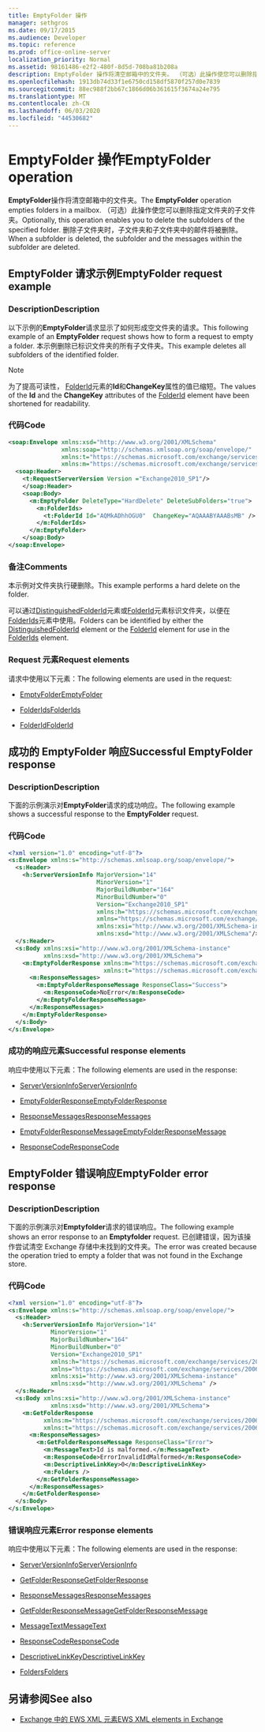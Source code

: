 ```yaml
---
title: EmptyFolder 操作
manager: sethgros
ms.date: 09/17/2015
ms.audience: Developer
ms.topic: reference
ms.prod: office-online-server
localization_priority: Normal
ms.assetid: 98161486-e2f2-480f-8d5d-708ba81b208a
description: EmptyFolder 操作将清空邮箱中的文件夹。 （可选）此操作使您可以删除指定文件夹的子文件夹。 删除子文件夹时，子文件夹和子文件夹中的邮件将被删除。
ms.openlocfilehash: 1913db74d33f1e6750cd158df5870f257d0e7839
ms.sourcegitcommit: 88ec988f2bb67c1866d06b361615f3674a24e795
ms.translationtype: MT
ms.contentlocale: zh-CN
ms.lasthandoff: 06/03/2020
ms.locfileid: "44530682"
---
```

# <a name="emptyfolder-operation"></a><span data-ttu-id="721f7-105">EmptyFolder 操作</span><span class="sxs-lookup"><span data-stu-id="721f7-105">EmptyFolder operation</span></span>

<span data-ttu-id="721f7-106">**EmptyFolder**操作将清空邮箱中的文件夹。</span><span class="sxs-lookup"><span data-stu-id="721f7-106">The **EmptyFolder** operation empties folders in a mailbox.</span></span> <span data-ttu-id="721f7-107">（可选）此操作使您可以删除指定文件夹的子文件夹。</span><span class="sxs-lookup"><span data-stu-id="721f7-107">Optionally, this operation enables you to delete the subfolders of the specified folder.</span></span> <span data-ttu-id="721f7-108">删除子文件夹时，子文件夹和子文件夹中的邮件将被删除。</span><span class="sxs-lookup"><span data-stu-id="721f7-108">When a subfolder is deleted, the subfolder and the messages within the subfolder are deleted.</span></span> 
  
## <a name="emptyfolder-request-example"></a><span data-ttu-id="721f7-109">EmptyFolder 请求示例</span><span class="sxs-lookup"><span data-stu-id="721f7-109">EmptyFolder request example</span></span>

### <a name="description"></a><span data-ttu-id="721f7-110">Description</span><span class="sxs-lookup"><span data-stu-id="721f7-110">Description</span></span>

<span data-ttu-id="721f7-111">以下示例的**EmptyFolder**请求显示了如何形成空文件夹的请求。</span><span class="sxs-lookup"><span data-stu-id="721f7-111">This following example of an **EmptyFolder** request shows how to form a request to empty a folder.</span></span> <span data-ttu-id="721f7-112">本示例删除已标识文件夹的所有子文件夹。</span><span class="sxs-lookup"><span data-stu-id="721f7-112">This example deletes all subfolders of the identified folder.</span></span> 
  
> [!NOTE]
> <span data-ttu-id="721f7-113">为了提高可读性， [FolderId](folderid.md)元素的**Id**和**ChangeKey**属性的值已缩短。</span><span class="sxs-lookup"><span data-stu-id="721f7-113">The values of the **Id** and the **ChangeKey** attributes of the [FolderId](folderid.md) element have been shortened for readability.</span></span> 
  
### <a name="code"></a><span data-ttu-id="721f7-114">代码</span><span class="sxs-lookup"><span data-stu-id="721f7-114">Code</span></span>

```XML
<soap:Envelope xmlns:xsd="http://www.w3.org/2001/XMLSchema"
               xmlns:soap="http://schemas.xmlsoap.org/soap/envelope/"
               xmlns:t="https://schemas.microsoft.com/exchange/services/2006/types"
               xmlns:m="https://schemas.microsoft.com/exchange/services/2006/messages">
  <soap:Header>
    <t:RequestServerVersion Version ="Exchange2010_SP1"/>
    </soap:Header>
    <soap:Body>
      <m:EmptyFolder DeleteType="HardDelete" DeleteSubFolders="true">
        <m:FolderIds>
          <t:FolderId Id="AQMkADhhOGU0"  ChangeKey="AQAAABYAAABsMB" />
        </m:FolderIds>
      </m:EmptyFolder>
    </soap:Body>
</soap:Envelope>

```

### <a name="comments"></a><span data-ttu-id="721f7-115">备注</span><span class="sxs-lookup"><span data-stu-id="721f7-115">Comments</span></span>

<span data-ttu-id="721f7-116">本示例对文件夹执行硬删除。</span><span class="sxs-lookup"><span data-stu-id="721f7-116">This example performs a hard delete on the folder.</span></span>
  
<span data-ttu-id="721f7-117">可以通过[DistinguishedFolderId](distinguishedfolderid.md)元素或[FolderId](folderid.md)元素标识文件夹，以便在[FolderIds](folderids.md)元素中使用。</span><span class="sxs-lookup"><span data-stu-id="721f7-117">Folders can be identified by either the [DistinguishedFolderId](distinguishedfolderid.md) element or the [FolderId](folderid.md) element for use in the [FolderIds](folderids.md) element.</span></span> 
  
### <a name="request-elements"></a><span data-ttu-id="721f7-118">Request 元素</span><span class="sxs-lookup"><span data-stu-id="721f7-118">Request elements</span></span>

<span data-ttu-id="721f7-119">请求中使用以下元素：</span><span class="sxs-lookup"><span data-stu-id="721f7-119">The following elements are used in the request:</span></span>
  
- [<span data-ttu-id="721f7-120">EmptyFolder</span><span class="sxs-lookup"><span data-stu-id="721f7-120">EmptyFolder</span></span>](emptyfolder.md)
    
- [<span data-ttu-id="721f7-121">FolderIds</span><span class="sxs-lookup"><span data-stu-id="721f7-121">FolderIds</span></span>](folderids.md)
    
- [<span data-ttu-id="721f7-122">FolderId</span><span class="sxs-lookup"><span data-stu-id="721f7-122">FolderId</span></span>](folderid.md)
    
## <a name="successful-emptyfolder-response"></a><span data-ttu-id="721f7-123">成功的 EmptyFolder 响应</span><span class="sxs-lookup"><span data-stu-id="721f7-123">Successful EmptyFolder response</span></span>

### <a name="description"></a><span data-ttu-id="721f7-124">Description</span><span class="sxs-lookup"><span data-stu-id="721f7-124">Description</span></span>

<span data-ttu-id="721f7-125">下面的示例演示对**EmptyFolder**请求的成功响应。</span><span class="sxs-lookup"><span data-stu-id="721f7-125">The following example shows a successful response to the **EmptyFolder** request.</span></span> 
  
### <a name="code"></a><span data-ttu-id="721f7-126">代码</span><span class="sxs-lookup"><span data-stu-id="721f7-126">Code</span></span>

```XML
<?xml version="1.0" encoding="utf-8"?>
<s:Envelope xmlns:s="http://schemas.xmlsoap.org/soap/envelope/">
  <s:Header>
    <h:ServerVersionInfo MajorVersion="14" 
                         MinorVersion="1" 
                         MajorBuildNumber="164" 
                         MinorBuildNumber="0" 
                         Version="Exchange2010_SP1"
                         xmlns:h="https://schemas.microsoft.com/exchange/services/2006/types"
                         xmlns="https://schemas.microsoft.com/exchange/services/2006/types"
                         xmlns:xsi="http://www.w3.org/2001/XMLSchema-instance"
                         xmlns:xsd="http://www.w3.org/2001/XMLSchema"/>
  </s:Header>
  <s:Body xmlns:xsi="http://www.w3.org/2001/XMLSchema-instance"
          xmlns:xsd="http://www.w3.org/2001/XMLSchema">
    <m:EmptyFolderResponse xmlns:m="https://schemas.microsoft.com/exchange/services/2006/messages"
                           xmlns:t="https://schemas.microsoft.com/exchange/services/2006/types">
      <m:ResponseMessages>
        <m:EmptyFolderResponseMessage ResponseClass="Success">
          <m:ResponseCode>NoError</m:ResponseCode>
        </m:EmptyFolderResponseMessage>
      </m:ResponseMessages>
    </m:EmptyFolderResponse>
  </s:Body>
</s:Envelope>

```

### <a name="successful-response-elements"></a><span data-ttu-id="721f7-127">成功的响应元素</span><span class="sxs-lookup"><span data-stu-id="721f7-127">Successful response elements</span></span>

<span data-ttu-id="721f7-128">响应中使用以下元素：</span><span class="sxs-lookup"><span data-stu-id="721f7-128">The following elements are used in the response:</span></span>
  
- [<span data-ttu-id="721f7-129">ServerVersionInfo</span><span class="sxs-lookup"><span data-stu-id="721f7-129">ServerVersionInfo</span></span>](serverversioninfo.md)
    
- [<span data-ttu-id="721f7-130">EmptyFolderResponse</span><span class="sxs-lookup"><span data-stu-id="721f7-130">EmptyFolderResponse</span></span>](emptyfolderresponse.md)
    
- [<span data-ttu-id="721f7-131">ResponseMessages</span><span class="sxs-lookup"><span data-stu-id="721f7-131">ResponseMessages</span></span>](responsemessages.md)
    
- [<span data-ttu-id="721f7-132">EmptyFolderResponseMessage</span><span class="sxs-lookup"><span data-stu-id="721f7-132">EmptyFolderResponseMessage</span></span>](emptyfolderresponsemessage.md)
    
- [<span data-ttu-id="721f7-133">ResponseCode</span><span class="sxs-lookup"><span data-stu-id="721f7-133">ResponseCode</span></span>](responsecode.md)
    
## <a name="emptyfolder-error-response"></a><span data-ttu-id="721f7-134">EmptyFolder 错误响应</span><span class="sxs-lookup"><span data-stu-id="721f7-134">EmptyFolder error response</span></span>

### <a name="description"></a><span data-ttu-id="721f7-135">Description</span><span class="sxs-lookup"><span data-stu-id="721f7-135">Description</span></span>

<span data-ttu-id="721f7-136">下面的示例演示对**Emptyfolder**请求的错误响应。</span><span class="sxs-lookup"><span data-stu-id="721f7-136">The following example shows an error response to an **Emptyfolder** request.</span></span> <span data-ttu-id="721f7-137">已创建错误，因为该操作尝试清空 Exchange 存储中未找到的文件夹。</span><span class="sxs-lookup"><span data-stu-id="721f7-137">The error was created because the operation tried to empty a folder that was not found in the Exchange store.</span></span> 
  
### <a name="code"></a><span data-ttu-id="721f7-138">代码</span><span class="sxs-lookup"><span data-stu-id="721f7-138">Code</span></span>

```XML
<?xml version="1.0" encoding="utf-8"?>
<s:Envelope xmlns:s="http://schemas.xmlsoap.org/soap/envelope/">
  <s:Header>
    <h:ServerVersionInfo MajorVersion="14" 
            MinorVersion="1" 
            MajorBuildNumber="164" 
            MinorBuildNumber="0" 
            Version="Exchange2010_SP1" 
            xmlns:h="https://schemas.microsoft.com/exchange/services/2006/types" 
            xmlns="https://schemas.microsoft.com/exchange/services/2006/types" 
            xmlns:xsi="http://www.w3.org/2001/XMLSchema-instance" 
            xmlns:xsd="http://www.w3.org/2001/XMLSchema" />
  </s:Header>
  <s:Body xmlns:xsi="http://www.w3.org/2001/XMLSchema-instance" 
            xmlns:xsd="http://www.w3.org/2001/XMLSchema">
    <m:GetFolderResponse 
          xmlns:m="https://schemas.microsoft.com/exchange/services/2006/messages" 
          xmlns:t="https://schemas.microsoft.com/exchange/services/2006/types">
      <m:ResponseMessages>
        <m:GetFolderResponseMessage ResponseClass="Error">
          <m:MessageText>Id is malformed.</m:MessageText>
          <m:ResponseCode>ErrorInvalidIdMalformed</m:ResponseCode>
          <m:DescriptiveLinkKey>0</m:DescriptiveLinkKey>
          <m:Folders />
        </m:GetFolderResponseMessage>
      </m:ResponseMessages>
    </m:GetFolderResponse>
  </s:Body>
</s:Envelope>
```

### <a name="error-response-elements"></a><span data-ttu-id="721f7-139">错误响应元素</span><span class="sxs-lookup"><span data-stu-id="721f7-139">Error response elements</span></span>

<span data-ttu-id="721f7-140">响应中使用以下元素：</span><span class="sxs-lookup"><span data-stu-id="721f7-140">The following elements are used in the response:</span></span>
  
- [<span data-ttu-id="721f7-141">ServerVersionInfo</span><span class="sxs-lookup"><span data-stu-id="721f7-141">ServerVersionInfo</span></span>](serverversioninfo.md)
    
- [<span data-ttu-id="721f7-142">GetFolderResponse</span><span class="sxs-lookup"><span data-stu-id="721f7-142">GetFolderResponse</span></span>](getfolderresponse.md)
    
- [<span data-ttu-id="721f7-143">ResponseMessages</span><span class="sxs-lookup"><span data-stu-id="721f7-143">ResponseMessages</span></span>](responsemessages.md)
    
- [<span data-ttu-id="721f7-144">GetFolderResponseMessage</span><span class="sxs-lookup"><span data-stu-id="721f7-144">GetFolderResponseMessage</span></span>](getfolderresponsemessage.md)
    
- [<span data-ttu-id="721f7-145">MessageText</span><span class="sxs-lookup"><span data-stu-id="721f7-145">MessageText</span></span>](messagetext.md)
    
- [<span data-ttu-id="721f7-146">ResponseCode</span><span class="sxs-lookup"><span data-stu-id="721f7-146">ResponseCode</span></span>](responsecode.md)
    
- [<span data-ttu-id="721f7-147">DescriptiveLinkKey</span><span class="sxs-lookup"><span data-stu-id="721f7-147">DescriptiveLinkKey</span></span>](descriptivelinkkey.md)
    
- [<span data-ttu-id="721f7-148">Folders</span><span class="sxs-lookup"><span data-stu-id="721f7-148">Folders</span></span>](folders-ex15websvcsotherref.md)
    
## <a name="see-also"></a><span data-ttu-id="721f7-149">另请参阅</span><span class="sxs-lookup"><span data-stu-id="721f7-149">See also</span></span>

- [<span data-ttu-id="721f7-150">Exchange 中的 EWS XML 元素</span><span class="sxs-lookup"><span data-stu-id="721f7-150">EWS XML elements in Exchange</span></span>](ews-xml-elements-in-exchange.md)

